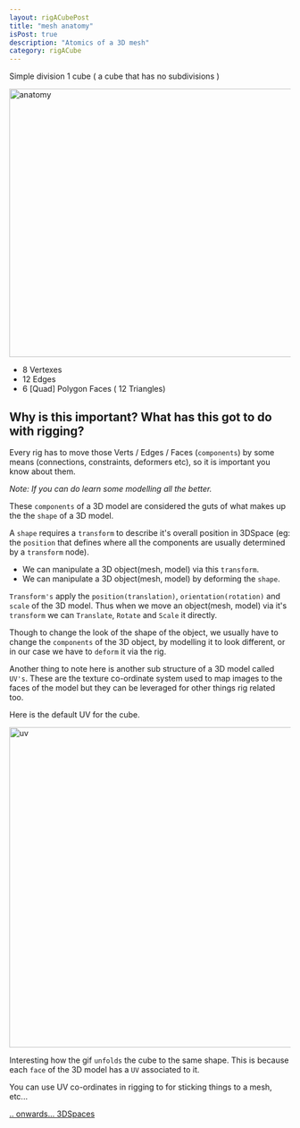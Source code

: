 ```yaml
---
layout: rigACubePost
title: "mesh anatomy"
isPost: true
description: "Atomics of a 3D mesh"
category: rigACube
---
```


Simple division 1 cube ( a cube that has no subdivisions )

<img src="http://www.anim83d.com/images/examples/cube_anatomy.gif" width="640" height="480" alt="anatomy">

- 8 Vertexes
- 12 Edges
- 6 [Quad] Polygon Faces ( 12 Triangles)

Why is this important? What has this got to do with rigging?
------------------------------------------------------------

Every rig has to move those Verts / Edges / Faces (`components`) by some means (connections, 
constraints, deformers etc), so it is important you know about them. 

*Note: If you can do learn some modelling all the better.*

These `components` of a 3D model are considered the guts of what makes up the 
 the `shape` of a 3D model.

A `shape` requires a `transform` to describe it's overall position in 3DSpace
(eg: the `position` that defines where all the components are usually determined
by a `transform` node). 

- We can manipulate a 3D object(mesh, model) via this `transform`.
- We can manipulate a 3D object(mesh, model) by deforming the `shape`.

`Transform's` apply the `position(translation)`, `orientation(rotation)` and `scale` of the 
3D model. Thus when we move an object(mesh, model) via it's `transform` we can `Translate`,
`Rotate` and `Scale` it directly. 

Though to change the look of the shape of the object, we usually have to change
the `components` of the 3D object, by modelling it to look different, or in our
case we have to `deform` it via the rig.

Another thing to note here is another sub structure of a 3D model called 
`UV's`.  These are the texture co-ordinate system used to map images to 
the faces of the model but they can be leveraged for other things rig related too.

Here is the default UV for the cube.

<img src="http://www.anim83d.com/images/examples/cube_uv.png" width="575" height="573" alt="uv">

Interesting how the gif `unfolds` the cube to the same shape. This is because
each `face` of the 3D model has a `UV` associated to it. 

You can use UV co-ordinates in rigging to for sticking things to a mesh, etc...

[.. onwards... 3DSpaces](2019-09-11-3dspaces.md)
